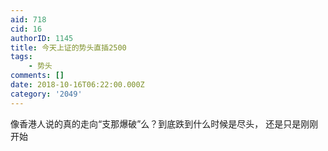 ```yaml
---
aid: 718
cid: 16
authorID: 1145
title: 今天上证的势头直插2500
tags:
    - 势头
comments: []
date: 2018-10-16T06:22:00.000Z
category: '2049'
---
```


像香港人说的真的走向“支那爆破”么？到底跌到什么时候是尽头， 还是只是刚刚开始
